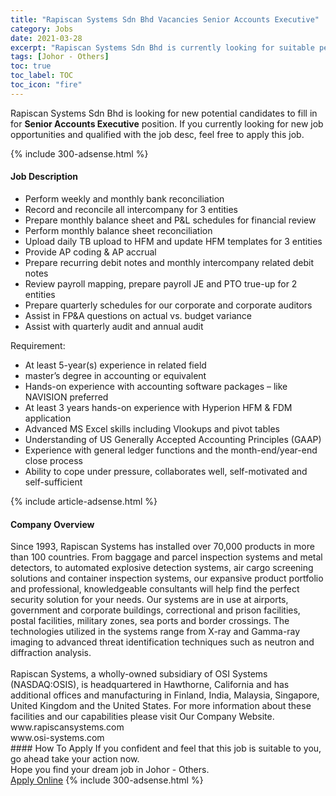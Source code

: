 ```yaml
---
title: "Rapiscan Systems Sdn Bhd Vacancies Senior Accounts Executive" 
category: Jobs 
date: 2021-03-28 
excerpt: "Rapiscan Systems Sdn Bhd is currently looking for suitable person to fill in the Senior Accounts Executive which based in Johor - Others" 
tags: [Johor - Others] 
toc: true 
toc_label: TOC 
toc_icon: "fire" 
--- 
```


<p>Rapiscan Systems Sdn Bhd is looking for new potential candidates to fill in for <b>Senior Accounts Executive</b> position. If you currently looking for new job opportunities and qualified with the job desc, feel free to apply this job.
</p>{% include 300-adsense.html %} 
<div><div><h4>Job Description</h4></div><div><div><span><div><ul><li>Perform weekly and monthly bank reconciliation</li><li>Record and reconcile all intercompany for 3 entities</li><li>Prepare monthly balance sheet and P&amp;L schedules for financial review</li><li>Perform monthly balance sheet reconciliation</li><li>Upload daily TB upload to HFM and update HFM templates for 3 entities</li><li>Provide AP coding &amp; AP accrual</li><li>Prepare recurring debit notes and monthly intercompany related debit notes</li><li>Review payroll mapping, prepare payroll JE and PTO true-up for 2 entities</li><li>Prepare quarterly schedules for our corporate and corporate auditors</li><li>Assist in FP&amp;A questions on actual vs. budget variance</li><li>Assist with quarterly audit and annual audit</li></ul><p>Requirement:</p><ul><li>At least 5-year(s) experience in related field</li><li>master&#8217;s degree in accounting or equivalent</li><li>Hands-on experience with accounting software packages &#8211; like NAVISION preferred</li><li>At least 3 years hands-on experience with Hyperion HFM &amp; FDM application</li><li>Advanced MS Excel skills including Vlookups and pivot tables</li><li>Understanding of US Generally Accepted Accounting Principles (GAAP)</li><li>Experience with general ledger functions and the month-end/year-end close process</li><li>Ability to cope under pressure, collaborates well, self-motivated and self-sufficient</li></ul></div></span></div></div></div> 
{% include article-adsense.html %} 
<div><div><h4>Company Overview</h4></div><div><div><span><div><div>Since 1993, Rapiscan Systems has installed over 70,000 products in more than 100 countries. From baggage and parcel inspection systems and metal detectors, to automated explosive detection systems, air cargo screening solutions and container inspection systems, our expansive product portfolio and professional, knowledgeable consultants will help find the perfect security solution for your needs. Our systems are in use at airports, government and corporate buildings, correctional and prison facilities, postal facilities, military zones, sea ports and border crossings. The technologies utilized in the systems range from X-ray and Gamma-ray imaging to advanced threat identification techniques such as neutron and diffraction analysis.<br>
<br>
Rapiscan Systems, a wholly-owned subsidiary of OSI Systems (NASDAQ:OSIS), is headquartered in Hawthorne, California and has additional offices and manufacturing in Finland, India, Malaysia, Singapore, United Kingdom and the United States. For more information about these facilities and our capabilities please visit Our Company Website.<br>
www.rapiscansystems.com<br>
www.osi-systems.com</div></div></span></div></div></div> 
#### How To Apply 
If you confident and feel that this job is suitable to you, go ahead take your action now. <br/> 
Hope you find your dream job in Johor - Others. <br/> 
<a href="https://www.jobstreet.com.my/en/job/senior-accounts-executive-4516173?jobId=jobstreet-my-job-4516173&" class="btn btn--info" target="_blank" rel="nofollow noopenner">Apply Online</a> 
{% include 300-adsense.html %} 